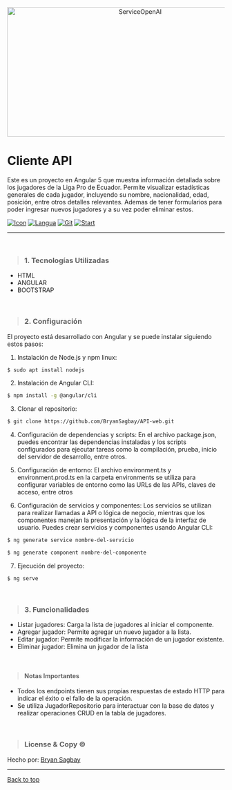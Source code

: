 <div align="center" id="top"> 
  <img src="https://www.freecodecamp.org/news/content/images/2020/04/Copy-of-Copy-of-Travel-Photography.png"  height="300" width="600" alt="ServiceOpenAI" />
</div>

# Cliente API  
Este es un proyecto en Angular 5 que muestra información detallada sobre los jugadores de la Liga Pro de Ecuador. Permite visualizar estadísticas generales de cada jugador, incluyendo su nombre, nacionalidad, edad, posición, entre otros detalles relevantes. Ademas de tener formularios para poder ingresar nuevos jugadores y a su vez poder eliminar estos.

[![Icon](https://img.shields.io/badge/Angular-black?logo=Angular)](https://img.shields.io/badge/Angular-purple?logo=Angular) [![Langua](https://img.shields.io/github/languages/count/BryanSagbay/API-web?color=c90e21 "Langua")](https://img.shields.io/github/languages/count/BryanSagbay/API-web?color=c90e21 "Langua") [![Git](https://img.shields.io/github/repo-size/bryansagbay/API-web?color=56BEB8 "Gut")](https://img.shields.io/github/repo-size/bryansagbay/API-web?color=56BEB8 "Gut") [![Start](https://img.shields.io/github/stars/bryansagbay/API-web?color=blue "Start")](https://img.shields.io/github/stars/bryansagbay/API-web?color=blue "Start") 

</p>


<hr> 

<br>

> ### 1. Tecnologías Utilizadas 
- HTML
- ANGULAR
- BOOTSTRAP


<br>



> ### 2. Configuración
El proyecto está desarrollado con Angular y se puede instalar siguiendo estos pasos: 
1. Instalación de Node.js y npm linux:
```bash
$ sudo apt install nodejs
```
2. Instalación de Angular CLI:
```bash
$ npm install -g @angular/cli
```
3. Clonar el repositorio:
```bash
$ git clone https://github.com/BryanSagbay/API-web.git
```
4. Configuración de dependencias y scripts:
En el archivo package.json, puedes encontrar las dependencias instaladas y los    scripts configurados para ejecutar tareas como la compilación, prueba, inicio del    servidor de desarrollo, entre otros.

5. Configuración de entorno:
El archivo environment.ts y environment.prod.ts en la carpeta environments se            utiliza para configurar variables de entorno como las URLs de las APIs, claves de        acceso, entre otros

6. Configuración de servicios y componentes:
Los servicios se utilizan para realizar llamadas a API o lógica de negocio, mientras que los componentes manejan la presentación y la lógica de la interfaz de usuario. Puedes crear servicios y componentes usando Angular CLI:
``` bash
$ ng generate service nombre-del-servicio 
```
``` bash
$ ng generate component nombre-del-componente
```
7.   Ejecución del proyecto:
``` bash
$ ng serve
```

<br>

>### 3. Funcionalidades 
- Listar jugadores: Carga la lista de jugadores al iniciar el componente.
- Agregar jugador: Permite agregar un nuevo jugador a la lista.
- Editar jugador: Permite modificar la información de un jugador existente.
- Eliminar jugador: Elimina un jugador de la lista

<br>


>#### Notas Importantes
- Todos los endpoints tienen sus propias respuestas de estado HTTP para indicar el éxito o el fallo de la operación.
- Se utiliza JugadorRepositorio para interactuar con la base de datos y realizar operaciones CRUD en la tabla de jugadores.


<br>


> ### License & Copy &copy;

Hecho por: <a href="https://github.com/BryanSagbayt" target="_blank">Bryan Sagbay</a>


------------

<a href="#top">Back to top</a>
